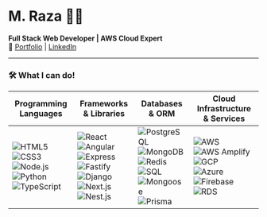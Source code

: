 # M. Raza 👨‍💻  
**Full Stack Web Developer | AWS Cloud Expert**  
🔗 [Portfolio](https://dev-raza-portfolio.web.app/) | [LinkedIn](https://www.linkedin.com/in/mohammad-raza-a44304212/)  

---

### 🛠️ What I can do!


| **Programming Languages**                                                                                           | **Frameworks & Libraries**                                                                                              | **Databases & ORM**                                                                                                   | **Cloud Infrastructure & Services**                                                                                 |
|-----------------------------------------------------------------------------------------------------------------------|------------------------------------------------------------------------------------------------------------------------|-----------------------------------------------------------------------------------------------------------------------|----------------------------------------------------------------------------------------------------------|
| ![HTML5](https://img.shields.io/badge/HTML5-E34F26?style=flat&logo=html5&logoColor=white) <br> ![CSS3](https://img.shields.io/badge/CSS3-1572B6?style=flat&logo=css3&logoColor=white) <br> ![Node.js](https://img.shields.io/badge/Node.js-339933?style=flat&logo=node.js&logoColor=white) <br> ![Python](https://img.shields.io/badge/Python-3776AB?style=flat&logo=python&logoColor=white) <br> ![TypeScript](https://img.shields.io/badge/TypeScript-007ACC?style=flat&logo=typescript&logoColor=white) | ![React](https://img.shields.io/badge/React-61DAFB?style=flat&logo=react&logoColor=white) <br> ![Angular](https://img.shields.io/badge/Angular-DD0031?style=flat&logo=angular&logoColor=white) <br> ![Express](https://img.shields.io/badge/Express-000000?style=flat&logo=express&logoColor=white) <br> ![Fastify](https://img.shields.io/badge/Fastify-000000?style=flat&logo=fastify&logoColor=white) <br> ![Django](https://img.shields.io/badge/Django-092E20?style=flat&logo=django&logoColor=white) <br> ![Next.js](https://img.shields.io/badge/Next.js-000000?style=flat&logo=next.js&logoColor=white) <br> ![Nest.js](https://img.shields.io/badge/Nest.js-E0234E?style=flat&logo=nestjs&logoColor=white) | ![PostgreSQL](https://img.shields.io/badge/PostgreSQL-336791?style=flat&logo=postgresql&logoColor=white) <br> ![MongoDB](https://img.shields.io/badge/MongoDB-47A248?style=flat&logo=mongodb&logoColor=white) <br> ![Redis](https://img.shields.io/badge/Redis-DC382D?style=flat&logo=redis&logoColor=white) <br> ![SQL](https://img.shields.io/badge/SQL-000000?style=flat&logo=sql&logoColor=white) <br> ![Mongoose](https://img.shields.io/badge/Mongoose-880000?style=flat&logo=mongoose&logoColor=white) <br> ![Prisma](https://img.shields.io/badge/Prisma-2D3748?style=flat&logo=prisma&logoColor=white) | ![AWS](https://img.shields.io/badge/AWS-232F3E?style=flat&logo=amazon-aws&logoColor=white) <br> ![AWS Amplify](https://img.shields.io/badge/AWS%20Amplify-FF9900?style=flat&logo=amazon-aws&logoColor=white) <br> ![GCP](https://img.shields.io/badge/GCP-4285F4?style=flat&logo=google-cloud&logoColor=white) <br> ![Azure](https://img.shields.io/badge/Azure-0087D4?style=flat&logo=microsoft-azure&logoColor=white) <br> ![Firebase](https://img.shields.io/badge/Firebase-FFCA28?style=flat&logo=firebase&logoColor=white) <br> ![RDS](https://img.shields.io/badge/AWS%20RDS-FF9900?style=flat&logo=amazon-aws&logoColor=white) |
